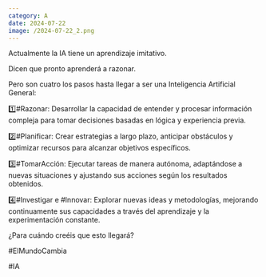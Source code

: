 ```yaml
--- 
category: A 
date: 2024-07-22 
image: /2024-07-22_2.png 
--- 
```


Actualmente la IA tiene un aprendizaje imitativo. 

Dicen que pronto aprenderá a razonar. 

Pero son cuatro los pasos hasta llegar a ser una Inteligencia Artificial General:

1️⃣#Razonar: Desarrollar la capacidad de entender y procesar información compleja para tomar decisiones basadas en lógica y experiencia previa.

2️⃣#Planificar: Crear estrategias a largo plazo, anticipar obstáculos y optimizar recursos para alcanzar objetivos específicos.

3️⃣#TomarAcción: Ejecutar tareas de manera autónoma, adaptándose a nuevas situaciones y ajustando sus acciones según los resultados obtenidos.

4️⃣#Investigar e #Innovar: Explorar nuevas ideas y metodologías, mejorando continuamente sus capacidades a través del aprendizaje y la experimentación constante.

¿Para cuándo creéis que esto llegará?

#ElMundoCambia

#IA